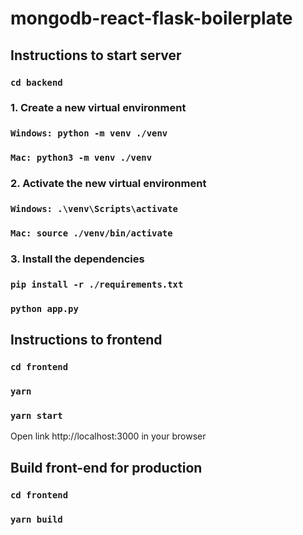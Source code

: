 # mongodb-react-flask-boilerplate

## Instructions to start server
### `cd backend`

### 1. Create a new virtual environment

### `Windows: python -m venv ./venv`
### `Mac: python3 -m venv ./venv`

### 2. Activate the new virtual environment

### `Windows: .\venv\Scripts\activate`
### `Mac: source ./venv/bin/activate`

### 3. Install the dependencies 
### `pip install -r ./requirements.txt`
### `python app.py`

## Instructions to frontend

### `cd frontend`
### `yarn`
### `yarn start`

Open link http://localhost:3000 in your browser

## Build front-end for production

### `cd frontend`
### `yarn build`